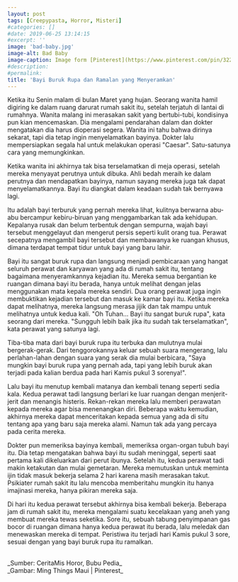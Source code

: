 ```yaml
---
layout: post
tags: [Creepypasta, Horror, Misteri]
#categories: []
#date: 2019-06-25 13:14:15
#excerpt: ''
image: 'bad-baby.jpg'
image-alt: Bad Baby
image-caption: Image form [Pinterest](https://www.pinterest.com/pin/322148179586139281/)
#description:
#permalink:
title: 'Bayi Buruk Rupa dan Ramalan yang Menyeramkan'
---
```




Ketika itu Senin malam di bulan Maret yang hujan. Seorang wanita hamil digiring ke dalam ruang darurat rumah sakit itu, setelah terjatuh di lantai di rumahnya. Wanita malang ini merasakan sakit yang bertubi-tubi, kondisinya pun kian mencemaskan. Dia mengalami pendarahan dalam dan dokter mengatakan dia harus dioperasi segera. Wanita ini tahu bahwa dirinya sekarat, tapi dia tetap ingin menyelamatkan bayinya. Dokter lalu mempersiapkan segala hal untuk melakukan operasi "Caesar". Satu-satunya cara yang memungkinkan.

Ketika wanita ini akhirnya tak bisa terselamatkan di meja operasi, setelah mereka menyayat perutnya untuk dibuka. Ahli bedah meraih ke dalam perutnya dan mendapatkan bayinya, namun sayang mereka juga tak dapat menyelamatkannya. Bayi itu diangkat dalam keadaan sudah tak bernyawa lagi.

Itu adalah bayi terburuk yang pernah mereka lihat, kulitnya berwarna abu-abu bercampur kebiru-biruan yang menggambarkan tak ada kehidupan. Kepalanya rusak dan belum terbentuk dengan sempurna, wajah bayi tersebut menggelayut dan mengerut persis seperti kulit orang tua. Perawat secepatnya mengambil bayi tersebut dan membawanya ke ruangan khusus, dimana terdapat tempat tidur untuk bayi yang baru lahir.

Bayi itu sangat buruk rupa dan langsung menjadi pembicaraan yang hangat seluruh perawat dan karyawan yang ada di rumah sakit itu, tentang bagaimana menyeramkannya kejadian itu. Mereka semua bergantian ke ruangan dimana bayi itu berada, hanya untuk melihat dengan jelas menggunakan mata kepala mereka sendiri. Dua orang perawat juga ingin membuktikan kejadian tersebut dan masuk ke kamar bayi itu. Ketika mereka dapat melihatnya, mereka langsung merasa jijik dan tak mampu untuk melihatnya untuk kedua kali. "Oh Tuhan... Bayi itu sangat buruk rupa", kata seorang dari mereka. "Sungguh lebih baik jika itu sudah tak terselamatkan", kata perawat yang satunya lagi.

Tiba-tiba mata dari bayi buruk rupa itu terbuka dan mulutnya mulai bergerak-gerak. Dari tenggorokannya keluar sebuah suara mengerang, lalu perlahan-lahan dengan suara yang serak dia mulai berbicara, "Saya mungkin bayi buruk rupa yang pernah ada, tapi yang lebih buruk akan terjadi pada kalian berdua pada hari Kamis pukul 3 sorenya!".

Lalu bayi itu menutup kembali matanya dan kembali tenang seperti sedia kala. Kedua perawat tadi langsung berlari ke luar ruangan dengan menjerit-jerit dan menangis histeris. Rekan-rekan mereka lalu memberi perawatan kepada mereka agar bisa menenangkan diri. Beberapa waktu kemudian, akhirnya mereka dapat menceritakan kepada semua yang ada di situ tentang apa yang baru saja mereka alami. Namun tak ada yang percaya pada cerita mereka.

Dokter pun memeriksa bayinya kembali, memeriksa organ-organ tubuh bayi itu. Dia tetap mengatakan bahwa bayi itu sudah meninggal, seperti saat pertama kali dikeluarkan dari perut ibunya. Setelah itu, kedua perawat tadi makin ketakutan dan mulai gemetaran. Mereka memutuskan untuk meminta ijin tidak masuk bekerja selama 2 hari karena masih merasakan takut. Psikiater rumah sakit itu lalu mencoba memberitahu mungkin itu hanya imajinasi mereka, hanya pikiran mereka saja.

Di hari itu kedua perawat tersebut akhirnya bisa kembali bekerja. Beberapa jam di rumah sakit itu, mereka mengalami suatu kecelakaan yang aneh yang membuat mereka tewas seketika. Sore itu, sebuah tabung penyimpanan gas bocor di ruangan dimana hanya kedua perawat itu berada, lalu meledak dan menewaskan mereka di tempat. Peristiwa itu terjadi hari Kamis pukul 3 sore, sesuai dengan yang bayi buruk rupa itu ramalkan.


<br>
_Sumber: CeritaMis Horor, Bubu Pedia_ <br>
_Gambar: Ming Things Maui | Pinterest_